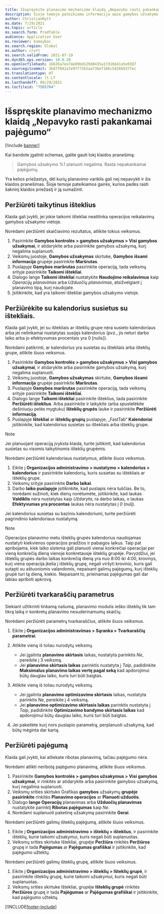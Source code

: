```yaml
---
title: Išspręskite planavimo mechanizmo klaidą „Nepavyko rasti pakankamai pajėgumo“
description: Šioje temoje pateikiama informacija apie gamybos užsakymo priežastis ir nutarimus, kurių %1 nepavyko suplanuoti. Išspręskite planavimo mechanizmo klaidą „Nepavyko rasti pakankamai pajėgumo“.
author: ChristianRytt
ms.date: 7/29/2021
ms.topic: article
ms.search.form: ProdTable
audience: Application User
ms.reviewer: kamaybac
ms.search.region: Global
ms.author: crytt
ms.search.validFrom: 2021-07-19
ms.dyn365.ops.version: 10.0.20
ms.openlocfilehash: 16626a7ee74e89bd129d8435a17d16b41a5e0387
ms.sourcegitcommit: 3b87f042a7e97f72b5aa73bef186c5426b937fec
ms.translationtype: HT
ms.contentlocale: lt-LT
ms.lasthandoff: 09/29/2021
ms.locfileid: "7565764"
---
```

# <a name="fix-the-not-enough-capacity-could-be-found-scheduling-engine-error"></a>Išspręskite planavimo mechanizmo klaidą „Nepavyko rasti pakankamai pajėgumo“

[!include [banner](../includes/banner.md)]

Kai bandote įgalinti schemas, galite gauti tokį klaidos pranešimą:

> Gamybos užsakymo %1 planuoti negalima. Rasta nepakankamai pajėgumų.

Yra kelios priežastys, dėl kurių planavimo variklis gali neį nepavykti ir šis klaidos pranešimas. Šioje temoje pateikiamos gairės, kurios padės rasti šakninį klaidos priežastį ir ją sumažinti.

## <a name="review-the-applicable-resources"></a>Peržiūrėti taikytinus išteklius

Klaida gali įvykti, jei jokie taikomi ištekliai neatitinka operacijos reikalavimų gamybos užsakymo vietoje.

Norėdami peržiūrėti skaičiavimo rezultatus, atlikite tokius veiksmus.

1. Pasirinkite **Gamybos kontrolės \> gamybos užsakymus \> Visi gamybos užsakymai**, ir atidarykite arba pasirinkite gamybos užsakymą, kurį negalima suplanuoti.
1. Veiksmų juostoje, **Gamybos užsakymas** skirtuke, **Gamybos išsami informacija** grupėje pasirinkite **Maršrutas**.
1. Puslapyje **Gamybos maršrutas** pasirinkite operaciją, tada veiksmų srityje pasirinkite **Taikomi ištekliai**.
1. Dialogo lange **Taikomi ištekliai** nustatykite **Naudojimo reikalavimus** kaip *Operacijų planavimas* arba *Užduočių planavimas*, atsižvelgiant į planavimo tipą, kurį naudojate.
1. Įsitikinkite, kad yra taikomi ištekliai gamybos užsakymo vietoje.

## <a name="review-the-calendars-that-are-associated-with-resources"></a>Peržiūrėkite su kalendorius susietus su ištekliais.

Klaida gali įvykti, jei su ištekliais ar išteklių grupe nėra susieto kalendoriaus arba jei netinkamai nustatytas susijęs kalendorius (pvz., jis neturi darbo laiko arba jo efektyvumas procentais yra 0 \[nulis\]).

Norėdami patikrinti, ar kalendorius yra susietas su ištekliais arba išteklių grupe, atlikite šiuos veiksmus.

1. Pasirinkite **Gamybos kontrolės \> gamybos užsakymus \> Visi gamybos užsakymai**, ir atidarykite arba pasirinkite gamybos užsakymą, kurį negalima suplanuoti.
1. Veiksmų juostoje, **Gamybos užsakymas** skirtuke, **Gamybos išsami informacija** grupėje pasirinkite **Maršrutas**.
1. Puslapyje **Gamybos maršrutas** pasirinkite operaciją, tada veiksmų srityje pasirinkite **Taikomi ištekliai**.
1. Dialogo lange **Taikomi ištekliai** pasirinkite išteklius, tada pasirinkite **Peržiūrėti išteklius**. Arba pasirinkite ir laikykite (arba spustelėkite dešiniuoju pelės mygtuku) **Išteklių grupės** lauke ir pasirinkite **Peržiūrėti informaciją**.
1. Puslapyje **Ištekliai** ar **išteklių grupių** puslapyje, „FastTab“ **Kalendoriai** įsitikinkite, kad kalendorius susietas su ištekliais arba išteklių grupe.

> [!NOTE]
> Jei planuojant operaciją įvyksta klaida, turite įsitikinti, kad kalendorius susietas su visomis taikytinomis išteklių grupėmis.

Norėdami peržiūrėti kalendoriaus nustatymus, atlikite šiuos veiksmus.

1. Eikite į **Organizacijos administravimo \> nustatymo \> kalendorius \> kalendorius** ir pasirinkite kalendorių, kuris susietas su ištekliais ar išteklių grupe.
1. Veiksmų srityje pasirinkite **Darbo laikai**.
1. Darbo **laiko puslapyje** įsitikinkite, kad puslapis nėra tuščias. Be to, norėdami sužinoti, kiek dienų norėtumėte, įsitikinkite, kad laukas **Valdiklis** nėra nustatytas kaip *Uždaryta*, ra darbo laikas, o laukas **Efektyvumas yra procentas** laukas nėra nustatytas į *0* (nulį).

Jei kalendorius susietas su baziniu kalendoriumi, turite peržiūrėti pagrindinio kalendoriaus nustatymą.

> [!NOTE]
> Operacijos planavimo metu išteklių grupės kalendorius naudojamas nustatyti kiekvienos operacijos pradžios ir pabaigos laikus. Taip pat apribojama, kiek laiko sistema gali planuoti vienai konkrečiai operacijai per vieną konkrečią dieną vienoje konkretausje išteklių grupėje. Pavyzdžiui, jei išteklių grupės darbo laikas konkrečią dieną yra nuo 8:00 iki 4:00, krovinys, kurį viena operacija įkelia į išteklių grupę, negali viršyti krovinio, kuris gali sutapti su aštuoniomis valandomis, nepaisant galimų pajėgumų, kurį išteklių grupė turi tą dieną, kiekio. Nepaisant to, prieinamas pajėgumas gali dar labiau apriboti apkrovą.

## <a name="review-the-scheduling-parameters"></a>Peržiūrėti tvarkaraščių parametrus

Siekiant užtikrinti tinkamą našumą, planavimo modulis ieško išteklių tik tam tikrą laiką ir konkretų planavimo nesuderinamumų skaičių.

Norėdami peržiūrėti parametrų tvarkaraščius, atlikite šiuos veiksmus.

1. Eikite į **Organizacijos administravimas \> Sąranka \> Tvarkaraščių parametrai**.
1. Atlikite vieną iš toliau nurodytų veiksmų.

    - Jei įgalinta **planavimo skirtasis** laikas, nustatyta parinktis *Ne*, pereikite į 3 veiksmą.
    - Jei **planavimo skirtasis laikas** parinktis nustatyta į *Taip*, padidinkite **Maksimalus planavimo laikas vertę pagal seką** kad apdorojimui būtų daugiau laiko, kuris turi būti baigtas.

1. Atlikite vieną iš toliau nurodytų veiksmų.

    - Jei įgalinta **planavimo optimizavimo skirtasis** laikas, nustatyta parinktis *Ne*, pereikite į 4 veiksmą.
    - Jei **planavimo optimizavimo skirtasis laikas** parinktis nustatyta į *Taip*, padidinkite **Optimizavimo bandymo skirtasis laikas** kad apdorojimui būtų daugiau laiko, kuris turi būti baigtas.

1. Jei pakeitėte kurį nors puslapio parametrą, perplanuoti užsakymą, kad būtų mėginta dar kartą.

## <a name="review-capacity"></a>Peržiūrėti pajėgumą

Klaida gali įvykti, kai atliekate ribotas planavimą, tačiau pajėgumo nėra.

Norėdami atlikti neribotą pajėgumo planavimą, atlikite šiuos veiksmus.

1. Pasirinkite **Gamybos kontrolės \> gamybos užsakymus \> Visi gamybos užsakymai**, ir rinkitės ar atidarykite arba pasirinkite gamybos užsakymą, kurį negalima suplanuoti.
1. Veiksmų srities skirtuko Grafikas **gamybos** užsakymų **grupėje pasirinkite** rinkitės **Planavimo operacijos** ar **Planuoti užduotis**.
1. Dialogo **lange Operacijų** planavimas arba **Užduočių planavimas** nustatykite parinktį **Ribotas pajėgumas** kaip *Ne*.
1. Norėdami suplanuoti paketinę užsakymą pasirinkite **Gerai**.

Norėdami peržiūrėti galimų išteklių pajėgumą, atlikite šiuos veiksmus.

1. Eikite į **Organizacijos administravimo \> išteklių \> išteklius**, ir pasirinkite išteklių, kurie taikomi užsakymui, kuris negali būti suplanuotas.
1. Veiksmų srities skirtuke Ištekliai, grupėje **Peržiūra** rinkitės **Peržiūros** grupę ir tada **Pajėgumas** ar **Pajėgumas grafiškai** ir įsitikinkite, kad pajėgumo užtektų.

Norėdami peržiūrėti galimų išteklių grupę, atlikite šiuos veiksmus.

1. Eikite į **Organizacijos administravimo \> išteklių \> Išteklių grupė**, ir pasirinkite išteklių grupę, kurie taikomi užsakymui, kuris negali būti suplanuotas.
1. Veiksmų srities skirtuke Ištekliai, grupėje **Išteklių grupė** rinkitės **Peržiūros** grupę ir tada **Pajėgumas** ar **Pajėgumas grafiškai** ir įsitikinkite, kad pajėgumo užtektų.

[!INCLUDE[footer-include](../../includes/footer-banner.md)]
